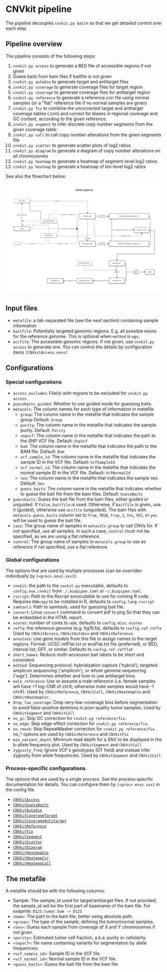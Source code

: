 # CNVkit pipeline

The pipeline decouples `cnvkit.py batch` so that we get detailed control over each step.

## Pipeline overview

The pipeline consists of the following steps:

1. `cnvkit.py access` to generate a BED file of accessible regions if not given
2. Guess baits from bam files if baitfile is not given
3. `cnvkit.py autobin` to generate target and antitarget files
4. `cnvkit.py coverage` to generate coverage files for target region
5. `cnvkit.py coverage` to generate coverage files for antitarget region
6. `cnvkit.py reference` to generate a reference.cnn file using normal samples (or a "flat" reference file if no normal samples are given)
7. `cnvkit.py fix` to combine the uncorrected target and antitarget coverage tables (.cnn) and correct for biases in regional coverage and GC content, according to the given reference.
8. `cnvkit.py segment` to infer discrete copy number segments from the given coverage table:
9. `cnvkit.py call` to call copy number alterations from the given segments file
10. `cnvkit.py scatter` to generate scatter plots of log2 ratios
11. `cnvkit.py diagram` to generate a diagram of copy number alterations on all chromosomes
12. `cnvkit.py heatmap` to generate a heatmap of segment-level log2 ratios
13. `cnvkit.py heatmap` to generate a heatmap of bin-level log2 ratios

See also the flowchart below:

![CNVkit pipeline](./CNVkit-pipeline.png)

## Input files

- `metafile`: a tab-separated file (see the next section) containing sample information
- `baitfile`: Potentially targeted genomic regions.
    E.g. all possible exons for the reference genome.
    This is optional when `method` is `wgs`.
- `accfile`: The accessible genomic regions.
    If not given, use `cnvkit.py access` to generate one. You can control the details by configuration items `[CNVkitAccess.envs]`

## Configurations

### Special configurations

- `access_excludes`: File(s) with regions to be excluded for
    `cnvkit.py access`.
- `guessbaits_guided`: Whether to use guided mode for guessing baits.
- `metacols`: The column names for each type of information in metafile
  - `group`: The column name in the metafile that indicates the sample group
      Default: `Group`
  - `purity`: The column name in the metafile that indicates the sample
      purity. Default: `Purity`
  - `snpvcf`: The column name in the metafile that indicates the path to
      the SNP VCF file. Default: `SnpVcf`
  - `bam`: The column name in the metafile that indicates the path to the
      BAM file. Default: `Bam`
  - `vcf_sample_id`: The column name in the metafile that indicates the
      sample ID in the VCF file. Default: `VcfSampleId`
  - `vcf_normal_id`: The column name in the metafile that indicates the
      normal sample ID in the VCF file. Default: `VcfNormalId`
  - `sex`: The column name in the metafile that indicates the sample
      sex. Default: `Sex`
  - `guess_baits`: The column name in the metafile that indicates whether
      to guess the bait file from the bam files. Default: `GuessBaits`
- `guessbaits`: Guess the bait file from the bam files, either guided or
    unguided.
    If `False`, `baitfile` is used. Otherwise, if `baitfile` is given, use it
    (guided), otherwise use `accfile` (unguided).
    The bam files with `metacols.guess_baits` column set to `True`, `TRUE`,
    `true`, `1`, `Yes`, `YES`, or `yes` will be used to guess the bait file.
- `case`: The group name of samples in `metacols.group` to call CNVs for.
    If not specified, use all samples. In such a case, `control` must not be
    specified, as we are using a flat reference.
- `control`: The group name of samples in `metacols.group` to use as reference
    if not specified, use a flat reference.

### Global configurations

The options that are used by multiple processes (can be overriden individually by `[<proc>.envs.xxx]`):

- `cnvkit`: the path to the `cnvkit.py` executable, defaults to
    `config.exe.cnvkit` from `./.biopipen.toml` or `~/.biopipen.toml`.
- `rscript`: Path to the Rscript excecutable to use for running R code.
    Requires `DNAcopy` to be installed in R, defaults to
    `config.lang.rscript`
- `samtools`: Path to samtools, used for guessing bait file.
- `convert`: Linux `convert` command to convert pdf to png
    So that they can be embedded in the HTML report.
- `ncores`: number of cores to use, defaults to `config.misc.ncores`
- `reffa`: the reference genome (e.g. hg19.fa), defaults to `config.ref.reffa`
    Used by `CNVkitAccess`, `CNVkitAutobin` and `CNVkitReference`
- `annotate`: Use gene models from this file to assign names to the
    target regions. Format: UCSC refFlat.txt or ensFlat.txt file
    (preferred), or BED, interval list, GFF, or similar. Defaults to `config.ref.refflat`
- `short_names`: Reduce multi-accession bait labels to be short and consistent
- `method`: Sequencing protocol: hybridization capture ('hybrid'),
    targeted amplicon sequencing ('amplicon'),
    or whole genome sequencing ('wgs'). Determines
    whether and how to use antitarget bins.
- `male_reference`: Use or assume a male reference (i.e. female samples
    will have +1 log-CNR of chrX; otherwise male samples would have
    -1 chrX).
    Used by `CNVkitReference`, `CNVkitCall`, `CNVkitHeatmapCns` and
    `CNVkitHeatmapCnr`.
- `drop_low_coverage`: Drop very-low-coverage bins before segmentation to
    avoid false-positive deletions in poor-quality tumor samples.
    Used by `CNVkitSegment` and `CNVkitCall`
- `no_gc`: Skip GC correction for `cnvkit.py reference/fix`.
- `no_edge`: Skip edge-effect correction for `cnvkit.py reference/fix`.
- `no_rmask`: Skip RepeatMasker correction for `cnvkit.py reference/fix`.
    no_* options are used by `CNVkitReference` and `CNVkitFix`
- `min_variant_depth`: Minimum read depth for a SNV to be displayed
    in the b-allele frequency plot.
    Used by `CNVkitSegment` and `CNVkitCall`
- `zygosity_freq`: Ignore VCF's genotypes (GT field) and instead infer
    zygosity from allele frequencies.
    Used by `CNVkitSegment` and `CNVkitCall`

### Process-specific configurations

The options that are used by a single process. See the process-specific documentation for details. You can configure them by `[<proc>.envs.xxx]` in the config file.

- [`CNVkitAccess`][1]
- [`CNVkitGuessBaits`][2]
- [`CNVkitAutobin`][3]
- [`CNVkitCoverageTarget`][4]
- [`CNVkitCoverageAntitarget`][4]
- [`CNVkitReference`][5]
- [`CNVkitFix`][6]
- [`CNVkitSegment`][7]
- [`CNVkitScatter`][8]
- [`CNVkitDiagram`][9]
- [`CNVkitHeatmapCns`][10]
- [`CNVkitHeatmapCnr`][10]
- [`CNVkitHeatmapCall`][11]

## The metafile

A metafile should be with the following columns:

- Sample: The sample_id used for target/antitarget files. If not provided,
    the sample_id will be the first part of basename of the bam file.
    For exapmle: `D123.tumor.bam -> D123`
- `<bam>`: The path to the bam file, better using absolute path.
- `<group>`: The type of the sample, defining the tumor/normal samples.
- `<sex>`: Guess each sample from coverage of X and Y chromosomes if
    not given.
- `<purity>`: Estimated tumor cell fraction, a.k.a. purity or cellularity.
- `<snpvcf>`: file name containing variants for segmentation by allele
    frequencies.
- `<vcf_sample_id>`: Sample ID in the VCF file.
- `<vcf_normal_id>`: Normal sample ID in the VCF file.
- `<guess_baits>`: Guess the bait file from the bam file

[1]: https://pwwang.github.io/biopipen/api/biopipen.ns.cnvkit/#biopipen.ns.cnvkit.CNVkitAccess
[2]: https://pwwang.github.io/biopipen/api/biopipen.ns.cnvkit/#biopipen.ns.cnvkit.CNVkitGuessBaits
[3]: https://pwwang.github.io/biopipen/api/biopipen.ns.cnvkit/#biopipen.ns.cnvkit.CNVkitAutobin
[4]: https://pwwang.github.io/biopipen/api/biopipen.ns.cnvkit/#biopipen.ns.cnvkit.CNVkitCoverage
[5]: https://pwwang.github.io/biopipen/api/biopipen.ns.cnvkit/#biopipen.ns.cnvkit.CNVkitReference
[6]: https://pwwang.github.io/biopipen/api/biopipen.ns.cnvkit/#biopipen.ns.cnvkit.CNVkitFix
[7]: https://pwwang.github.io/biopipen/api/biopipen.ns.cnvkit/#biopipen.ns.cnvkit.CNVkitSegment
[8]: https://pwwang.github.io/biopipen/api/biopipen.ns.cnvkit/#biopipen.ns.cnvkit.CNVkitScatter
[9]: https://pwwang.github.io/biopipen/api/biopipen.ns.cnvkit/#biopipen.ns.cnvkit.CNVkitDiagram
[10]: https://pwwang.github.io/biopipen/api/biopipen.ns.cnvkit/#biopipen.ns.cnvkit.CNVkitHeatmap
[11]: https://pwwang.github.io/biopipen/api/biopipen.ns.cnvkit/#biopipen.ns.cnvkit.CNVkitCall
